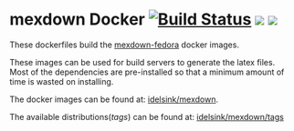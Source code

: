 # mexdown Docker [![Build Status](https://travis-ci.org/idelsink/mexdown-docker-fedora.svg?branch=master)](https://travis-ci.org/idelsink/mexdown-docker-fedora) [![](https://images.microbadger.com/badges/version/idelsink/mexdown-fedora:latest.svg)](https://microbadger.com/images/idelsink/mexdown-fedora:latest) [![](https://images.microbadger.com/badges/image/idelsink/mexdown-fedora:latest.svg)](https://microbadger.com/images/idelsink/mexdown-fedora:latest)

These dockerfiles build the [mexdown-fedora](https://github.com/idelsink/mexdown-fedora) docker images.

These images can be used for build servers to generate the latex files.  
Most of the dependencies are pre-installed so that a minimum amount of time is wasted on installing.

The docker images can be found at: [idelsink/mexdown](https://hub.docker.com/r/idelsink/mexdown/).

The available distributions(*tags*) can be found at: [idelsink/mexdown/tags](https://hub.docker.com/r/idelsink/mexdown/tags/)
